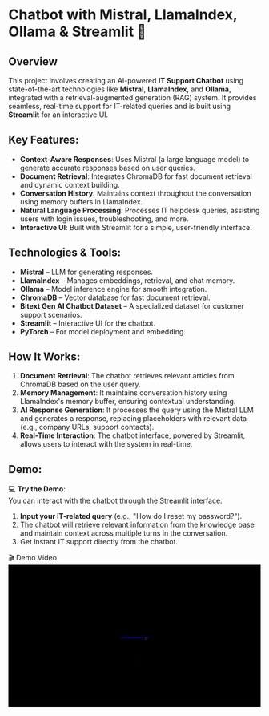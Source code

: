 # Chatbot with Mistral, LlamaIndex, Ollama & Streamlit 🚀

## Overview
This project involves creating an AI-powered **IT Support Chatbot** using state-of-the-art technologies like **Mistral**, **LlamaIndex**, and **Ollama**, integrated with a retrieval-augmented generation (RAG) system. It provides seamless, real-time support for IT-related queries and is built using **Streamlit** for an interactive UI.

## Key Features:
- **Context-Aware Responses**: Uses Mistral (a large language model) to generate accurate responses based on user queries.
- **Document Retrieval**: Integrates ChromaDB for fast document retrieval and dynamic context building.
- **Conversation History**: Maintains context throughout the conversation using memory buffers in LlamaIndex.
- **Natural Language Processing**: Processes IT helpdesk queries, assisting users with login issues, troubleshooting, and more.
- **Interactive UI**: Built with Streamlit for a simple, user-friendly interface.

## Technologies & Tools:
- **Mistral** – LLM for generating responses.
- **LlamaIndex** – Manages embeddings, retrieval, and chat memory.
- **Ollama** – Model inference engine for smooth integration.
- **ChromaDB** – Vector database for fast document retrieval.
- **Bitext Gen AI Chatbot Dataset** – A specialized dataset for customer support scenarios.
- **Streamlit** – Interactive UI for the chatbot.
- **PyTorch** – For model deployment and embedding.

## How It Works:
1. **Document Retrieval**: The chatbot retrieves relevant articles from ChromaDB based on the user query.
2. **Memory Management**: It maintains conversation history using LlamaIndex's memory buffer, ensuring contextual understanding.
3. **AI Response Generation**: It processes the query using the Mistral LLM and generates a response, replacing placeholders with relevant data (e.g., company URLs, support contacts).
4. **Real-Time Interaction**: The chatbot interface, powered by Streamlit, allows users to interact with the system in real-time.


## Demo:
💻 **Try the Demo**:  
You can interact with the chatbot through the Streamlit interface.  
1. **Input your IT-related query** (e.g., "How do I reset my password?").
2. The chatbot will retrieve relevant information from the knowledge base and maintain context across multiple turns in the conversation.
3. Get instant IT support directly from the chatbot.

🎬 Demo Video
![Demo Video](demo.gif)
